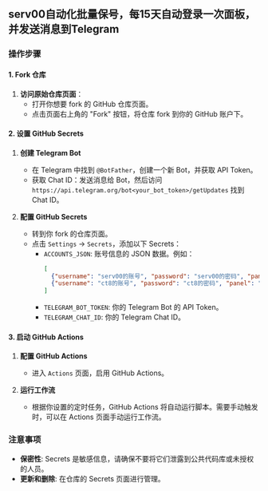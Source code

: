 ## serv00自动化批量保号，每15天自动登录一次面板，并发送消息到Telegram

### 操作步骤

#### 1. Fork 仓库

1. **访问原始仓库页面**：
    - 打开你想要 fork 的 GitHub 仓库页面。
    - 点击页面右上角的 "Fork" 按钮，将仓库 fork 到你的 GitHub 账户下。

#### 2. 设置 GitHub Secrets

1. **创建 Telegram Bot**
    - 在 Telegram 中找到 `@BotFather`，创建一个新 Bot，并获取 API Token。
    - 获取 Chat ID：发送消息给 Bot，然后访问 `https://api.telegram.org/bot<your_bot_token>/getUpdates` 找到 Chat ID。

2. **配置 GitHub Secrets**
    - 转到你 fork 的仓库页面。
    - 点击 `Settings` -> `Secrets`，添加以下 Secrets：
        - `ACCOUNTS_JSON`: 账号信息的 JSON 数据。例如：
          ```json
          [
            {"username": "serv00的账号", "password": "serv00的密码", "panel": "panel6.serv00.com"},
            {"username": "ct8的账号", "password": "ct8的密码", "panel": "panel.ct8.pl"}
          ]
          ```
        - `TELEGRAM_BOT_TOKEN`: 你的 Telegram Bot 的 API Token。
        - `TELEGRAM_CHAT_ID`: 你的 Telegram Chat ID。

#### 3. 启动 GitHub Actions

1. **配置 GitHub Actions**
    - 进入 `Actions` 页面，启用 GitHub Actions。

2. **运行工作流**
    - 根据你设置的定时任务，GitHub Actions 将自动运行脚本。需要手动触发时，可以在 Actions 页面手动运行工作流。

### 注意事项

- **保密性**: Secrets 是敏感信息，请确保不要将它们泄露到公共代码库或未授权的人员。
- **更新和删除**: 在仓库的 Secrets 页面进行管理。
